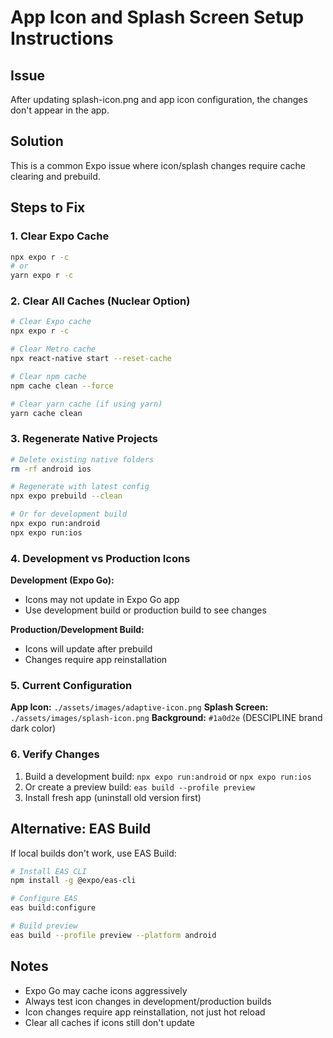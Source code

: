 # App Icon and Splash Screen Setup Instructions

## Issue
After updating splash-icon.png and app icon configuration, the changes don't appear in the app.

## Solution
This is a common Expo issue where icon/splash changes require cache clearing and prebuild.

## Steps to Fix

### 1. Clear Expo Cache
```bash
npx expo r -c
# or
yarn expo r -c
```

### 2. Clear All Caches (Nuclear Option)
```bash
# Clear Expo cache
npx expo r -c

# Clear Metro cache  
npx react-native start --reset-cache

# Clear npm cache
npm cache clean --force

# Clear yarn cache (if using yarn)
yarn cache clean
```

### 3. Regenerate Native Projects
```bash
# Delete existing native folders
rm -rf android ios

# Regenerate with latest config
npx expo prebuild --clean

# Or for development build
npx expo run:android
npx expo run:ios
```

### 4. Development vs Production Icons

**Development (Expo Go):**
- Icons may not update in Expo Go app
- Use development build or production build to see changes

**Production/Development Build:**
- Icons will update after prebuild
- Changes require app reinstallation

### 5. Current Configuration

**App Icon:** `./assets/images/adaptive-icon.png`
**Splash Screen:** `./assets/images/splash-icon.png`
**Background:** `#1a0d2e` (DESCIPLINE brand dark color)

### 6. Verify Changes
1. Build a development build: `npx expo run:android` or `npx expo run:ios`
2. Or create a preview build: `eas build --profile preview`
3. Install fresh app (uninstall old version first)

## Alternative: EAS Build
If local builds don't work, use EAS Build:

```bash
# Install EAS CLI
npm install -g @expo/eas-cli

# Configure EAS
eas build:configure

# Build preview
eas build --profile preview --platform android
```

## Notes
- Expo Go may cache icons aggressively
- Always test icon changes in development/production builds
- Icon changes require app reinstallation, not just hot reload
- Clear all caches if icons still don't update